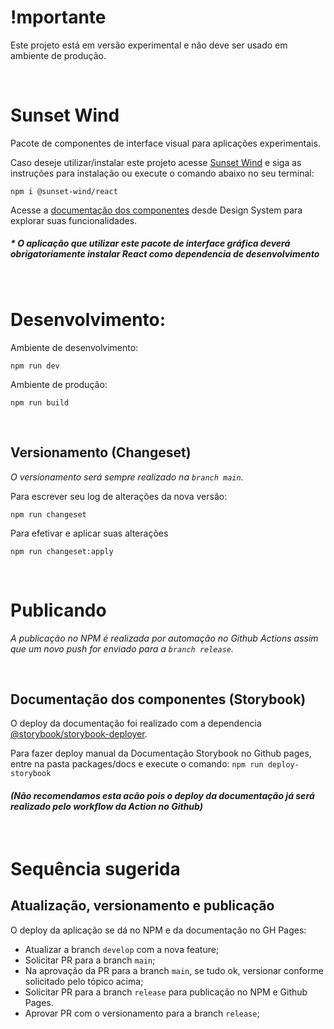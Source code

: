 # !mportante

Este projeto está em versão experimental e não deve ser usado em ambiente de produção.

<br />

# Sunset Wind

Pacote de componentes de interface visual para aplicações experimentais.

Caso deseje utilizar/instalar este projeto acesse [Sunset Wind](https://www.npmjs.com/package/@sunset-wind/react) e siga as instruções para instalação ou execute o comando abaixo no seu terminal:

```
npm i @sunset-wind/react
```

Acesse a [documentação dos componentes](https://alekaimer.github.io/sunset-wind/) desde Design System para explorar suas funcionalidades.

##### _\* O aplicação que utilizar este pacote de interface gráfica deverá obrigatoriamente instalar React como dependencia de desenvolvimento_

<br/>

# Desenvolvimento:

Ambiente de desenvolvimento:

```
npm run dev
```

Ambiente de produção:

```
npm run build
```

<br/>

## Versionamento (Changeset)

_O versionamento será sempre realizado na `branch main`._

Para escrever seu log de alterações da nova versão:

```
npm run changeset
```

Para efetivar e aplicar suas alterações

```
npm run changeset:apply
```

<br/>

# Publicando

_A publicação no NPM é realizada por automação no Github Actions assim que um novo push for enviado para a `branch release`._

<br/>

## Documentação dos componentes (Storybook)

O deploy da documentação foi realizado com a dependencia [@storybook/storybook-deployer](https://github.com/storybook-eol/storybook-deployer).

Para fazer deploy manual da Documentação Storybook no Github pages, entre na pasta packages/docs e execute o comando:
`npm run deploy-storybook`

#### _(Não recomendamos esta acão pois o deploy da documentação já será realizado pelo workflow da Action no Github)_

<br />

# Sequência sugerida

## Atualização, versionamento e publicação

O deploy da aplicação se dá no NPM e da documentação no GH Pages:

- Atualizar a branch `develop` com a nova feature;
- Solicitar PR para a branch `main`;
- Na aprovação da PR para a branch `main`, se tudo ok, versionar conforme solicitado pelo tópico acima;
- Solicitar PR para a branch `release` para publicação no NPM e Github Pages.
- Aprovar PR com o versionamento para a branch `release`;

